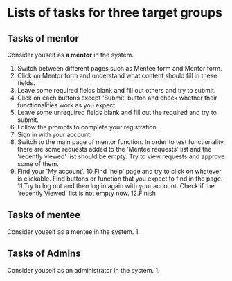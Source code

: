 # Lists of tasks for three target groups
## Tasks of mentor
Consider youself as **a mentor** in the system.
1. Switch between different pages such as Mentee form and Mentor form.
2. Click on Mentor form and understand what content should fill in these fields.
3. Leave some required fields blank and fill out others and try to submit.
4. Click on each buttons except 'Submit' button and check whether their functionalities work as you expect.
5. Leave some unrequired fields blank and fill out the required and try to submit.
6. Follow the prompts to complete your registration.
7. Sign in with your account.
8. Switch to the main page of mentor function. In order to test functionality, there are some requests added to the 'Mentee requests' list and the 'recently viewed' list should be empty. Try to view requests and approve some of them.
9. Find your 'My account'.
10.Find 'help' page and try to click on whatever is clickable. Find buttons or function that you expect to find in the page.
11.Try to log out and then log in again with your account. Check if the 'recently Viewed' list is not empty now.
12.Finish
## Tasks of mentee
Consider youself as a mentee in the system.
1.
## Tasks of Admins
Consider youself as an administrator in the system.
1.
